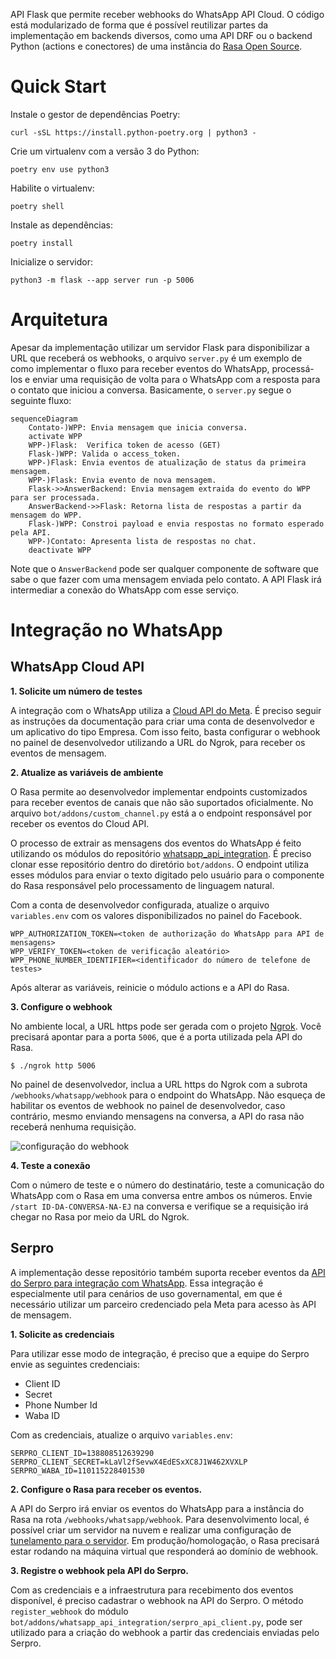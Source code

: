 API Flask que permite receber webhooks do WhatsApp API Cloud. O código está modularizado
de forma que é possível reutilizar partes da implementação em backends diversos, como
uma API DRF ou o backend Python (actions e conectores) de uma instância do [Rasa Open Source](https://rasa.com/docs/rasa/actions/).

# Quick Start

Instale o gestor de dependências Poetry:

    curl -sSL https://install.python-poetry.org | python3 -

Crie um virtualenv com a versão 3 do Python:

    poetry env use python3

Habilite o virtualenv:

    poetry shell

Instale as dependências:

    poetry install

Inicialize o servidor:

    python3 -m flask --app server run -p 5006

# Arquitetura

Apesar da implementação utilizar um servidor Flask para disponibilizar a URL que receberá
os webhooks, o arquivo `server.py` é um exemplo de como implementar o fluxo para
receber eventos do WhatsApp, processá-los e enviar uma requisição de volta para o WhatsApp 
com a resposta para o contato que iniciou a conversa. Basicamente, o `server.py` segue
o seguinte fluxo:

```mermaid
sequenceDiagram
    Contato-)WPP: Envia mensagem que inicia conversa.
    activate WPP
    WPP-)Flask:  Verifica token de acesso (GET)
    Flask-)WPP: Valida o access_token.
    WPP-)Flask: Envia eventos de atualização de status da primeira mensagem.
    WPP-)Flask: Envia evento de nova mensagem.
    Flask->>AnswerBackend: Envia mensagem extraida do evento do WPP para ser processada.
    AnswerBackend->>Flask: Retorna lista de respostas a partir da mensagem do WPP.
    Flask-)WPP: Constroi payload e envia respostas no formato esperado pela API.
    WPP-)Contato: Apresenta lista de respostas no chat.
    deactivate WPP
```

Note que o `AnswerBackend` pode ser qualquer componente de software que sabe o que fazer
com uma mensagem enviada pelo contato. A API Flask irá intermediar a conexão do WhatsApp
com esse serviço.

# Integração no WhatsApp

## WhatsApp Cloud API

**1. Solicite um número de testes**

A integração com o WhatsApp utiliza a [Cloud API do Meta](https://developers.facebook.com/docs/whatsapp/cloud-api/get-started#configure-webhooks).
É preciso seguir as instruções da documentação para criar uma conta de desenvolvedor e
um aplicativo do tipo Empresa. Com isso feito, basta configurar o webhook no painel
de desenvolvedor utilizando a URL do Ngrok, para receber os eventos de mensagem.

**2. Atualize as variáveis de ambiente**

O Rasa permite ao desenvolvedor implementar endpoints customizados para receber eventos
de canais que não são suportados oficialmente. No arquivo `bot/addons/custom_channel.py` 
está a o endpoint responsável por receber os eventos do Cloud API.

O processo de extrair as mensagens dos eventos do WhatsApp é feito utilizando os
módulos do repositório [whatsapp_api_integration](https://gitlab.com/pencillabs/ej/whatsapp-api-integration).
É preciso clonar esse repositório dentro do diretório `bot/addons`.
O endpoint utiliza esses módulos para enviar o texto digitado pelo usuário para o
componente do Rasa responsável pelo processamento de linguagem natural.

Com a conta de desenvolvedor configurada, atualize o arquivo `variables.env` 
com os valores disponibilizados no painel do Facebook.
 
```
WPP_AUTHORIZATION_TOKEN=<token de authorização do WhatsApp para API de mensagens>
WPP_VERIFY_TOKEN=<token de verificação aleatório>
WPP_PHONE_NUMBER_IDENTIFIER=<identificador do número de telefone de testes>
```

Após alterar as variáveis, reinicie o módulo actions e a API do Rasa.

**3. Configure o webhook**

No ambiente local, a URL https pode ser gerada com o projeto [Ngrok](https://ngrok.com/).
Você precisará apontar para a porta `5006`, que é a porta utilizada pela API do Rasa.

```shell
$ ./ngrok http 5006
```

No painel de desenvolvedor, inclua a URL https do Ngrok com a subrota `/webhooks/whatsapp/webhook`
para o endpoint do WhatsApp. Não esqueça de habilitar os eventos de webhook no painel de desenvolvedor,
caso contrário, mesmo enviando mensagens na conversa, a API do rasa não receberá nenhuma requisição.

![configuração do webhook](./img/facebook_webhhok.png)

**4. Teste a conexão**

Com o número de teste e o número do destinatário, teste a comunicação do WhatsApp com o
Rasa em uma conversa entre ambos os números. Envie `/start ID-DA-CONVERSA-NA-EJ` na
conversa e verifique se a requisição irá chegar no Rasa por meio da URL do Ngrok.

## Serpro

A implementação desse repositório também suporta receber eventos da [API do Serpro para
integração com WhatsApp](https://gitlab.com/pencillabs/ej/ej-application/-/merge_requests/307).
Essa integração é especialmente util para cenários de uso governamental, em que é necessário
utilizar um parceiro credenciado pela Meta para acesso às API de mensagem.

**1. Solicite as credenciais**

Para utilizar esse modo de integração, é preciso que a equipe do Serpro envie as seguintes
credenciais:

- Client ID
- Secret
- Phone Number Id
- Waba ID

Com as credenciais, atualize o arquivo `variables.env`:
```
SERPRO_CLIENT_ID=138808512639290
SERPRO_CLIENT_SECRET=kLaVl2fSevwX4EdESxXC8J1W462XVXLP
SERPRO_WABA_ID=110115228401530
```

**2. Configure o Rasa para receber os eventos.**

A API do Serpro irá enviar os eventos do WhatsApp para a instância do Rasa na rota
`/webhooks/whatsapp/webhook`. Para desenvolvimento local, é possível criar um servidor
na nuvem e realizar uma configuração de [tunelamento para o servidor](https://gist.github.com/gdamjan/4586758). 
Em produção/homologação, o Rasa precisará estar rodando na máquina virtual que 
responderá ao domínio de webhook.


**3. Registre o webhook pela API do Serpro.**

Com as credenciais e a infraestrutura para recebimento dos eventos disponível, é preciso
cadastrar o webhook na API do Serpro. O método `register_webhook` do módulo
`bot/addons/whatsapp_api_integration/serpro_api_client.py`, pode ser utilizado para
a criação do webhook a partir das credenciais enviadas pelo Serpro.

